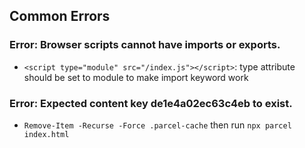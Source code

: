 ## Common Errors

### Error: Browser scripts cannot have imports or exports.

- `<script type="module" src="/index.js"></script>`: type attribute should be set to module to make import keyword work


### Error: Expected content key de1e4a02ec63c4eb to exist.

- `Remove-Item -Recurse -Force .parcel-cache` then run `npx parcel index.html`


